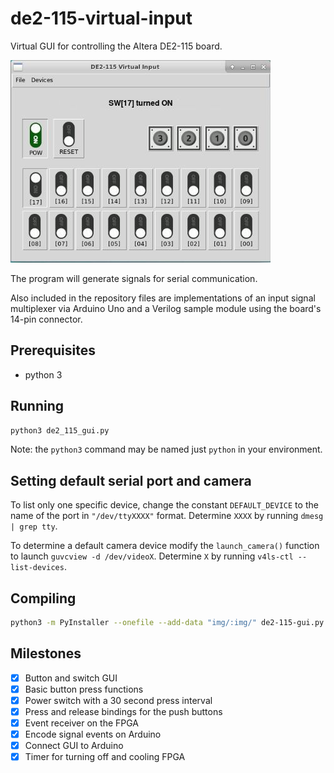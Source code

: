 # de2-115-virtual-input

Virtual GUI for controlling the Altera DE2-115 board.

![Interface exemplo](screenshots/on.jpg?raw=true "Interface exemplo.")

The program will generate signals for serial communication.

Also included in the repository files are implementations of an input signal
multiplexer via Arduino Uno and a Verilog sample module using the board's
14-pin connector.

## Prerequisites

- python 3

## Running

```bash
python3 de2_115_gui.py
```

Note: the `python3` command may be named just `python` in your environment.


## Setting default serial port and camera
To list only one specific device, change the constant `DEFAULT_DEVICE` to the name of the port in `"/dev/ttyXXXX"` format. Determine `XXXX` by running `dmesg | grep tty`.

To determine a default camera device modify the `launch_camera()` function to launch `guvcview -d /dev/videoX`. Determine `X` by running `v4ls-ctl --list-devices`. 


## Compiling
```bash
python3 -m PyInstaller --onefile --add-data "img/:img/" de2-115-gui.py
```


## Milestones

- [x] Button and switch GUI
- [x] Basic button press functions
- [x] Power switch with a 30 second press interval
- [x] Press and release bindings for the push buttons
- [x] Event receiver on the FPGA
- [x] Encode signal events on Arduino
- [x] Connect GUI to Arduino
- [x] Timer for turning off and cooling FPGA
